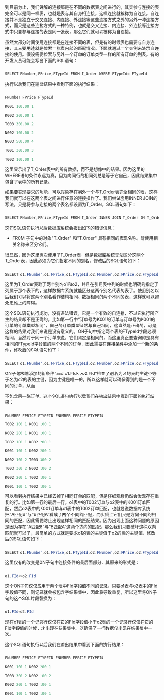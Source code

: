 到目前为止，我们讲解的连接都是在不同的数据表之间进行的，其实参与连接的表完全可以是同一样表，也就是表与其自身相连接，这样连接就被称为自连接。自连接并不是独立于交叉连接、内连接、外连接等这些连接方式之外的另外一种连接方式，而只是这些连接方式的一种特例，也就是交叉连接、内连接、外连接等连接方式中只要参与连接的表是同一张表，那么它们就可以被称为自连接。
虽然大部分时间使用连接都是在连接不同的表，但是有的时候表也需要与自身连接，其主要用途就是检索一张表内部的匹配情况。下面就通过一个实例来演示自连接的使用。假设需要检索与另外一个订单的订单类型一样的所有订单的列表。有的开发人员可能会写出下面的SQL语句：
```java  
SELECT FNumber,FPrice,FTypeId FROM T_Order WHERE FTypeId= FTypeId
```
执行以后我们在输出结果中看到下面的执行结果：
```java  
FNumber FPrice FTypeId
K001 100.00 1
K002 200.00 1
T003 300.00 2
N002 100.00 2
N003 500.00 4
T001 300.00 3
T002 100.00 1
```
这里显示出了T_Order表中的所有数据，而不是想像中的结果。因为这里的WHERE语句条件永远为真，因为向同行的相同列总是等于它自己，因此结果集中包含了表中的所有记录。
如果要实现要求的功能，可以假象存在另外一个与T_Order表完全相同的表，这样我们就可以在这两个表之间进行任意的连接操作了。我们尝试套用INNER JOIN的写法，只是将参与连接的两个表名都设置为T_Order，SQL语句如下：
```java  
SELECT FNumber,FPrice,FTypeId FROM T_Order INNER JOIN T_Order ON T_Order.FTypeId=T_Order.FTypeId
```
这句SQL语句执行以后数据库系统会报出如下的错误信息：
* FROM 子句中的对象"T_Order" 和"T_Order" 具有相同的表现名称。请使用相关名称来区分它们。
很显然，因为这里两次使用了T_Order表，但是数据库系统无法区分这两个T_Order表，因此必须为它们指定不同的别名，修改后的SQL语句如下：
```java  
SELECT o1.FNumber,o1.FPrice,o1.FTypeId,o2.FNumber,o2.FPrice,o2.FTypeId FROM T_Order o1 INNER JOIN T_Order o2 ON o1.FTypeId=o2.FTypeId
```
这里为T_Order表取了两个别名o1和o2，并且在引用表中列的时候也明确的指定了列属于那个表下的，这样数据库系统就能区分这两个别名代表的表了。使用别名以后我们可以将这两个别名看作结构相同、数据相同的两个不同的表，这样就可以避免思维上的障碍。
这个SQL语句执行成功，没有语法错误，它是一个有效的自连接，不过它执行所产生的结果却不是正确的。比如第一行中“订单号为K001的订单与订单号为K001的订单的订单类型相同”，自己的订单类型当然与自己相同，这当然是正确的，可是这样的结果对我们来说是没有意义的。ON子句中指定两个表的FTypeId字段必须相同，当然对于同一个订单来说，它们肯定是相同的，而这里真正要查询的是具有相同的FTypeId字段值的两个不同的订单，因此需要在连接条件中添加一个新的条件，修改后的SQL语句如下：
```java  
SELECT o1.FNumber,o1.FPrice,o1.FTypeId,o2.FNumber,o2.FPrice,o2.FTypeId FROM T_Order o1 INNER JOIN T_Order o2 ON o1.FTypeId=o2.FTypeId and o1.FId<>o2.FId
```
ON子句末端添加的新条件“and o1.FId<>o2.FId”检查了别名为o1的表的主键不等于名为o2的表的主键，因为主键是唯一的，所以这样就可以确保得到的是一个不同的订单，从而
不包含同一张订单。这个SQL语句执行以后我们在输出结果中看到下面的执行结果：
```java  
FNUMBER FPRICE FTYPEID FNUMBER FPRICE FTYPEID
T002 100 1 K001 100 1
K002 200 1 K001 100 1
T002 100 1 K002 200 1
K001 100 1 K002 200 1
N002 100 2 T003 300 2
T003 300 2 N002 100 2
K002 200 1 T002 100 1
K001 100 1 T002 100 1
```
可以看到执行结果中已经去掉了相同订单的匹配，但是仔细观察仍然会发现存在重复的行。比如第一行的最后一行。o1表中的T002订单与o2表中的K001订单匹配，然后o2表中的K001订单与o1表中的T002订单匹配，也就是说数据库系统把“A匹配B”与“B匹配A”看成了两个不同的匹配，而实质上它们只是方向不同的相同的匹配，因此需要防止出现这样相同的匹配结果。因为出现上面这种问题的原因是因为存在“A匹配B”与“B匹配A”这两个方向的匹配，那么我们只要破坏这种双向匹配就可以了，最简单的方式就是要求o1的表的主键值于o2的表的主键值。修改后的SQL语句如下：
```java  
SELECT o1.FNumber,o1.FPrice,o1.FTypeId,o2.FNumber,o2.FPrice,o2.FTypeId FROM T_Order o1 INNER JOIN T_Order o2 ON o1.FTypeId=o2.FTypeId and o1.FId<o2.FId
```
这里仅有的改变是ON子句中连接条件的最后面部分，其原来的形式是：
```java  
o1.FId<>o2.FId
```
这个ON子句仅仅应用于两个表中FId字段值不同的记录。只要o1表与o2表中的FId字段值不同，则记录就会被包含字结果集中，因此将导致重复，所以这里将ON子句的这个SQL片段替换为：
```java  
o1.FId<o2.FId
```
现在o1表的一个记录行仅仅在它的FId字段值小于o2表的一个记录行仅仅在它的FId字段值的时候，才出现在结果集中。这确保了一行数据仅出现在结果集中一次。
这个SQL语句执行以后我们在输出结果中看到下面的执行结果：
```java  
FNUMBER FPRICE FTYPEID FNUMBER FPRICE FTYPEID
K001 100 1 K002 200 1
T003 300 2 N002 100 2
K002 200 1 T002 100 1
K001 100 1 T002 100 1
```